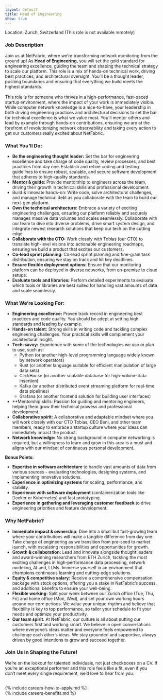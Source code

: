 ```yaml
---
layout: default
title: Head of Engineering
show: true
---
```


Location: Zurich, Switzerland (This role is not available remotely)

### Job Description

Join us at NetFabric, where we're transforming network monitoring from the ground up! As **Head of Engineering**, you will set the gold standard for engineering excellence, guiding the team and shaping the technical strategy to scale our platform. This role is a mix of hands-on technical work, driving best practices, and architectural oversight. You’ll be a thought leader, pushing boundaries and ensuring that everything we build meets the highest standards.
<br><br>
This role is for someone who thrives in a high-performance, fast-paced startup environment, where the impact of your work is immediately visible. While computer network knowledge is a nice-to-have, your leadership in both driving engineering practices and architectural decisions to set the bar for technical excellence is what we value most. You'll mentor others and lead by example through hands-on contributions, ensuring we are at the forefront of revolutionizing network observability and taking every action to get our customers really excited about NetFabric.


### What You’ll Do:
- **Be the engineering thought leader:** Set the bar for engineering excellence and take charge of code quality, review processes, and best practices from day one. Establish and refine coding and testing guidelines to ensure robust, scalable, and secure software development that adheres to high-quality standards.
- **Mentor & guide:** Provide mentorship to engineers across the team, driving their growth in technical skills and professional development.
- Build & innovate hands-on: Write code, solve architectural challenges, and manage technical debt as you collaborate with the team to build our next-gen platform.
- **Own the technical architecture:** Embrace a variety of exciting engineering challenges,  ensuring our platform reliably and securely manages massive data volumes and scales seamlessly. Collaborate with our team to dive into diverse problems, drive smart system design, and integrate newest research solutions that keep our tech on the cutting edge.
- **Collaborate with the CTO:** Work closely with Tobias (our CTO) to translate high-level visions into actionable engineering roadmaps, ensuring we build a product that excites our customers.
- **Co-lead sprint planning:** Co-lead sprint planning and fine-grain task distribution, ensuring we stay on track and hit key deadlines.
- **Ensure flexible deployment options:** Ensure that our monitoring platform can be deployed in diverse networks, from on-premise to cloud setups.
- **Evaluate tools and libraries:** Perform detailed experiments to evaluate which tools or libraries are best suited for handling vast amounts of data and scale seamlessly.

### What We’re Looking For:
- **Engineering excellence:** Proven track record in engineering best practices and code quality. You should be adept at setting high standards and leading by example.
- **Hands-on talent:** Strong skills in writing code and tackling complex engineering challenges. Your practical skills will complement your architectural insight.
- **Tech-savvy:** Experience with some of the technologies we use or plan to use, such as:
  - Python (or another high-level programming language widely known by network operators)
  - Rust (or another language suitable for efficient manipulation of large data sets)
  - ClickHouse (or another scalable database for high-volume data insertion)
  - Kafka (or another distributed event streaming platform for real-time data pipelines)
  - Grafana (or another frontend solution for building user interfaces)
- **Mentorship skills: Passion for guiding and mentoring engineers, helping them grow their technical prowess and professional development.
- **Collaborative spirit:** A collaborative and adaptable mindset where you will work closely with our CTO Tobias, CEO Beni, and other team members, ready to embrace a startup culture where your ideas can immediately impact the product.
- **Network knowledge:** No strong background in computer networking is required, but a willingness to learn and grow in this area is a must and aligns with our mindset of continuous personal development.

**Bonus Points:**
- **Expertise in software architecture** to handle vast amounts of data from various sources - evaluating technologies, designing systems, and implementing innovative solutions.
- **Experience in optimizing systems** for scaling, performance, and stability.
- **Experience with software deployment** (containerization tools like Docker or Kubernetes) and fast prototyping.
- **Experience in gathering and leveraging customer feedback** to drive engineering priorities and feature development.

### Why NetFabric?

- **Immediate impact & ownership:** Dive into a small but fast-growing team where your contributions will make a tangible difference from day one. Take charge of engineering as we transition from pre-seed to market launch, with escalating responsibilities and opportunities for growth.
- **Growth & collaboration:** Lead and innovate alongside thought leaders and award-winning researchers from ETH Zurich, tackling the most exciting challenges in high-performance data processing, network modeling, AI and, LLMs. Immerse yourself in an environment that champions continuous learning and cutting-edge solutions.
- **Equity & competitive salary:** Receive a comprehensive compensation package with stock options, offering you a stake in NetFabric’s success, and additional benefits to ensure your well-being.
- **Flexible working:** Split your week between our Zurich office (Tue, Thu, Fri) and home office (Mon, Wed), and set your own working hours around our core periods. We value your unique rhythm and believe that flexibility is key to top performance, so tailor your schedule to fit your needs and optimize your productivity.
- **Our team spirit:** At NetFabric, our culture is all about putting our customers first and working smart. We believe in open conversations where everyone’s ideas matter and everyone feels empowered to challenge each other’s ideas. We stay grounded and supportive, always driven by good intentions to grow and succeed together.

### Join Us in Shaping the Future!
We’re on the lookout for talented individuals, not just checkboxes on a CV. If you’re an exceptional performer and this role feels like a fit, even if you don’t meet every single requirement, we’d love to hear from you.


<br>
{% include careers-how-to-apply.md %}
<br>
{% include careers-benefits.md %}
